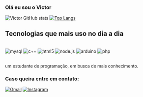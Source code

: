 ### Olá eu sou o Victor 

![Victor GitHub stats](https://github-readme-stats.vercel.app/api?username=vlgkkkjsj&theme=dark&show_icons=true)
[![Top Langs](https://github-readme-stats.vercel.app/api/top-langs/?username=vlgkkkjsj&layout=compact&langs_count=16&theme=dark)](https://github.com/vlgkkkjsj/github-readme-stats)

## Tecnologias que mais uso no dia a dia

<div style="display: inline_block"><br/>
<img  align="center" alt="mysql" src="https://img.shields.io/badge/MySQL-005C84?style=for-the-badge&logo=mysql&logoColor=white"/>
<img  align="center" alt="c++" src="https://img.shields.io/badge/C%2B%2B-00599C?style=for-the-badge&logo=c%2B%2B&logoColor=white"/>
<img  align="center" alt="html5" src="https://img.shields.io/badge/HTML5-E34F26?style=for-the-badge&logo=html5&logoColor=white"/>
<img  align="center" alt="node.js" src="https://img.shields.io/badge/Node.js-43853D?style=for-the-badge&logo=node.js&logoColor=white"/>
<img align="center" alt="arduino" src="https://img.shields.io/badge/Arduino-00979D?style=for-the-badge&logo=Arduino&logoColor=white"/>
 <img align="center"alt="php" src="https://img.shields.io/badge/PHP-777BB4?style=for-the-badge&logo=php&logoColor=white"/>
</div><br/>

um estudante de programação, em busca de mais conhecimento.

### Caso queira entre em contato: 

[![Gmail](https://img.shields.io/badge/Gmail-D14836?style=for-the-badge&logo=gmail&logoColor=white)](https://vic.vl674@gmail.com)
[![Instagram](https://img.shields.io/badge/Instagram-E4405F?style=for-the-badge&logo=instagram&logoColor=white)](https://www.instagram.com/vlgkjkj/)
 

